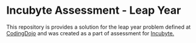 # Incubyte Assessment - Leap Year

This repository is provides a solution for the leap year problem defined at [CodingDojo](http://codingdojo.org/kata/LeapYears/) and was created as a part of assessment for [Incubyte.](https://incubyte.biz/contact/)
